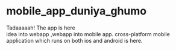 # mobile_app_duniya_ghumo

Tadaaaaah! The app is here       
idea into webapp ,webapp into mobile app.
cross-platform mobile application which runs on both ios and android is here.
